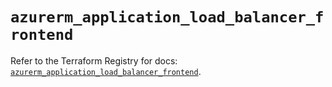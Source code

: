 # `azurerm_application_load_balancer_frontend`

Refer to the Terraform Registry for docs: [`azurerm_application_load_balancer_frontend`](https://registry.terraform.io/providers/hashicorp/azurerm/4.23.0/docs/resources/application_load_balancer_frontend).
